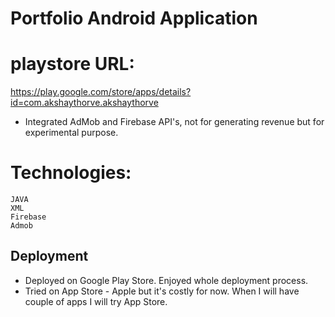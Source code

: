 # Portfolio Android Application

# playstore URL:
https://play.google.com/store/apps/details?id=com.akshaythorve.akshaythorve


* Integrated AdMob and Firebase API's, not for generating revenue but for experimental purpose.

# Technologies:
    JAVA
    XML
    Firebase
    Admob

## Deployment
   * Deployed on Google Play Store. Enjoyed whole deployment process.
   * Tried on App Store - Apple but it's costly for now. When I will have couple of apps I will try App Store.
